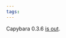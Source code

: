```yaml
---
tags: 
---
```


Capybara 0.3.6 [is out](http://groups.google.com/group/ruby-capybara/browse_thread/thread/298b587866f363db).
